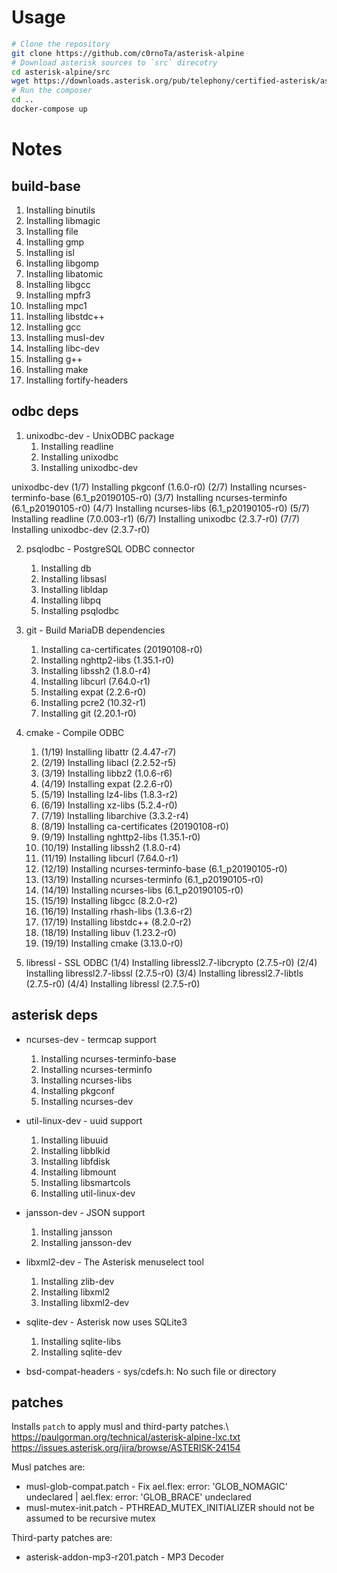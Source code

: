 # Usage
```bash
# Clone the repository
git clone https://github.com/c0rnoTa/asterisk-alpine
# Download asterisk sources to `src` direcotry
cd asterisk-alpine/src
wget https://downloads.asterisk.org/pub/telephony/certified-asterisk/asterisk-certified-13.21-cert3.tar.gz
# Run the composer
cd ..
docker-compose up
```

# Notes

build-base
---
1. Installing binutils
2. Installing libmagic
3. Installing file
4. Installing gmp
5. Installing isl
6. Installing libgomp
7. Installing libatomic
8. Installing libgcc
9. Installing mpfr3
10. Installing mpc1
11. Installing libstdc++
12. Installing gcc
13. Installing musl-dev
14. Installing libc-dev
15. Installing g++
16. Installing make
17. Installing fortify-headers

odbc deps
---
1. unixodbc-dev - UnixODBC package
   1. Installing readline
   2. Installing unixodbc
   3. Installing unixodbc-dev

unixodbc-dev
(1/7) Installing pkgconf (1.6.0-r0)
(2/7) Installing ncurses-terminfo-base (6.1_p20190105-r0)
(3/7) Installing ncurses-terminfo (6.1_p20190105-r0)
(4/7) Installing ncurses-libs (6.1_p20190105-r0)
(5/7) Installing readline (7.0.003-r1)
(6/7) Installing unixodbc (2.3.7-r0)
(7/7) Installing unixodbc-dev (2.3.7-r0)

  
2. psqlodbc - PostgreSQL ODBC connector
   1. Installing db
   2. Installing libsasl
   3. Installing libldap
   4. Installing libpq
   5. Installing psqlodbc
   
3. git - Build MariaDB dependencies
   1. Installing ca-certificates (20190108-r0)
   1. Installing nghttp2-libs (1.35.1-r0)
   1. Installing libssh2 (1.8.0-r4)
   1. Installing libcurl (7.64.0-r1)
   1. Installing expat (2.2.6-r0)
   1. Installing pcre2 (10.32-r1)
   1. Installing git (2.20.1-r0)

4. cmake - Compile ODBC
   1. (1/19) Installing libattr (2.4.47-r7)
   1. (2/19) Installing libacl (2.2.52-r5)
   1. (3/19) Installing libbz2 (1.0.6-r6)
   1. (4/19) Installing expat (2.2.6-r0)
   1. (5/19) Installing lz4-libs (1.8.3-r2)
   1. (6/19) Installing xz-libs (5.2.4-r0)
   1. (7/19) Installing libarchive (3.3.2-r4)
   1. (8/19) Installing ca-certificates (20190108-r0)
   1. (9/19) Installing nghttp2-libs (1.35.1-r0)
   1. (10/19) Installing libssh2 (1.8.0-r4)
   1. (11/19) Installing libcurl (7.64.0-r1)
   1. (12/19) Installing ncurses-terminfo-base (6.1_p20190105-r0)
   1. (13/19) Installing ncurses-terminfo (6.1_p20190105-r0)
   1. (14/19) Installing ncurses-libs (6.1_p20190105-r0)
   1. (15/19) Installing libgcc (8.2.0-r2)
   1. (16/19) Installing rhash-libs (1.3.6-r2)
   1. (17/19) Installing libstdc++ (8.2.0-r2)
   1. (18/19) Installing libuv (1.23.2-r0)
   1. (19/19) Installing cmake (3.13.0-r0)

5. libressl - SSL ODBC
(1/4) Installing libressl2.7-libcrypto (2.7.5-r0)
(2/4) Installing libressl2.7-libssl (2.7.5-r0)
(3/4) Installing libressl2.7-libtls (2.7.5-r0)
(4/4) Installing libressl (2.7.5-r0)


asterisk deps
---
* ncurses-dev - termcap support
   1. Installing ncurses-terminfo-base
   2. Installing ncurses-terminfo
   3. Installing ncurses-libs
   4. Installing pkgconf
   5. Installing ncurses-dev

* util-linux-dev - uuid support
   1. Installing libuuid
   2. Installing libblkid
   3. Installing libfdisk
   4. Installing libmount
   5. Installing libsmartcols
   6. Installing util-linux-dev

* jansson-dev - JSON support
   1. Installing jansson
   2. Installing jansson-dev

* libxml2-dev - The Asterisk menuselect tool
   1. Installing zlib-dev
   2. Installing libxml2
   3. Installing libxml2-dev

* sqlite-dev - Asterisk now uses SQLite3 
   1. Installing sqlite-libs
   2. Installing sqlite-dev
 
* bsd-compat-headers - sys/cdefs.h: No such file or directory

patches
---
Installs `patch` to apply musl and third-party patches.\ 
https://paulgorman.org/technical/asterisk-alpine-lxc.txt \
https://issues.asterisk.org/jira/browse/ASTERISK-24154

Musl patches are:
* musl-glob-compat.patch - Fix ael.flex: error: 'GLOB_NOMAGIC' undeclared | ael.flex: error: 'GLOB_BRACE' undeclared
* musl-mutex-init.patch - PTHREAD_MUTEX_INITIALIZER should not be assumed to be recursive mutex

Third-party patches are:
* asterisk-addon-mp3-r201.patch - MP3 Decoder